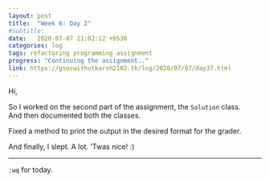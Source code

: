 ```yaml
---
layout: post
title:  "Week 6: Day 2"
#subtitle:
date:   2020-07-07 21:02:12 +0530
categories: log
tags: refactoring programming assignment
progress: "Continuing the assignment.."
link: https://gsocwithutkarsh2102.tk/log/2020/07/07/day37.html
---
```


Hi,

So I worked on the second part of the assignment, the `Solution` class.  
And then documented both the classes.  

Fixed a method to print the output in the desired format for the grader.

And finally, I slept. A lot. 'Twas nice! :)

---

`:wq` for today.
